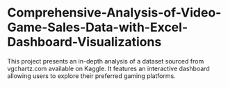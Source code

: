 # Comprehensive-Analysis-of-Video-Game-Sales-Data-with-Excel-Dashboard-Visualizations
This project presents an in-depth analysis of a dataset sourced from vgchartz.com available on Kaggle. It features an interactive dashboard allowing users to explore their preferred gaming platforms.
